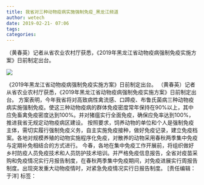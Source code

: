 ```yaml
---
title: 我省对三种动物疫病实施强制免疫_黑龙江频道
author: wetech
date: 2019-02-21- 07:06
tags: 
categories: 
---
```

（黄春英）记者从省农业农村厅获悉，《2019年黑龙江省动物疫病强制免疫实施方案》日前制定出台。
<!-- more -->
                
<img align="center" border="0" src="http://p2.ifengimg.com/a/2016/0810/204c433878d5cf9size1_w16_h16.png" />
                
            
《2019年黑龙江省动物疫病强制免疫实施方案》日前制定出台。
（黄春英）记者从省农业农村厅获悉，《2019年黑龙江省动物疫病强制免疫实施方案》日前制定出台。
方案表明，今年我省将对高致病性禽流感、口蹄疫、布鲁氏菌病三种动物疫病实施强制免疫。使这三种动物疫病的群体免疫密度常年保持在90%以上，其中应免畜禽免疫密度达到100%。并对猪瘟实行全面免疫，确保应免率达到100%，推进我省无规定动物疫病区建设。
按照要求，饲养动物的单位和个人是强制免疫主体，需切实履行强制免疫义务，自主实施免疫接种，做好免疫记录，建立免疫档案。各地对规模养殖的动物实施程序化免疫，对散养的动物采用春秋两季集中免疫与定期补免相结合的方式进行。
今春，各地在集中免疫工作开展前，将组织做好乡村防疫人员免疫技术和人员防护技术培训。并严格免疫信息报告，全省对疫苗采购和免疫情况实行月报告制度，在春秋两季集中免疫期间，对免疫进展实行周报告制度。出现突发重大动物疫情时，对紧急免疫情况实行日报告制度。
[责任编辑：于洋]
标签：
 
 
 
             
